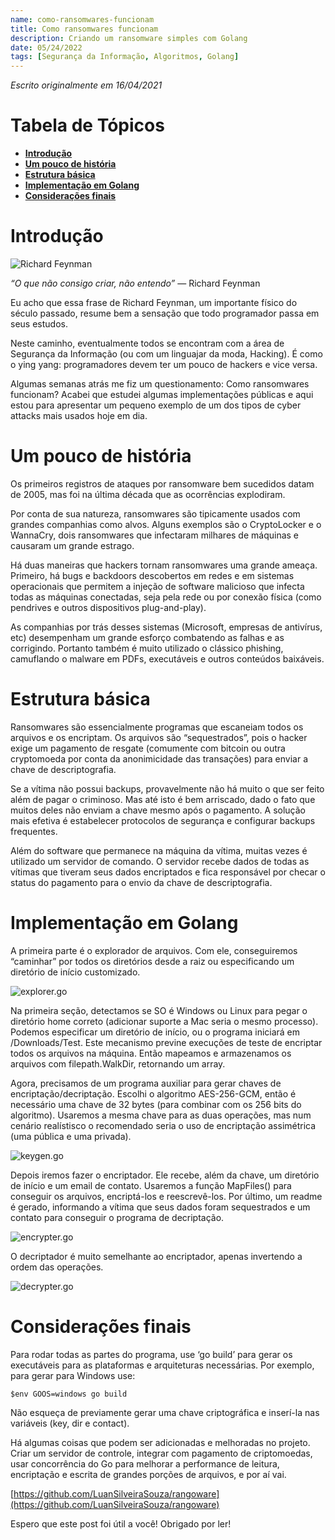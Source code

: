 ```yaml
---
name: como-ransomwares-funcionam
title: Como ransomwares funcionam
description: Criando um ransomware simples com Golang
date: 05/24/2022
tags: [Segurança da Informação, Algoritmos, Golang]
---
```


*Escrito originalmente em 16/04/2021*

# Tabela de Tópicos
- [**Introdução**](#introdução)
- [**Um pouco de história**](#um-pouco-de-história)
- [**Estrutura básica**](#estrutura-básica)
- [**Implementação em Golang**](#implementação-em-golang)
- [**Considerações finais**](#considerações-finais)

# Introdução
![Richard Feynman](../img/como-ransomwares-funcionam-1.png)

*“O que não consigo criar, não entendo”* — Richard Feynman

Eu acho que essa frase de Richard Feynman, um importante físico do século passado, resume bem a sensação que todo programador passa em seus estudos.

Neste caminho, eventualmente todos se encontram com a área de Segurança da Informação (ou com um linguajar da moda, Hacking). É como o ying yang: programadores devem ter um pouco de hackers e vice versa.

Algumas semanas atrás me fiz um questionamento: Como ransomwares funcionam? Acabei que estudei algumas implementações públicas e aqui estou para apresentar um pequeno exemplo de um dos tipos de cyber attacks mais usados hoje em dia.

# Um pouco de história
Os primeiros registros de ataques por ransomware bem sucedidos datam de 2005, mas foi na última década que as ocorrências explodiram.

Por conta de sua natureza, ransomwares são tipicamente usados com grandes companhias como alvos. Alguns exemplos são o CryptoLocker e o WannaCry, dois ransomwares que infectaram milhares de máquinas e causaram um grande estrago.

Há duas maneiras que hackers tornam ransomwares uma grande ameaça. Primeiro, há bugs e backdoors descobertos em redes e em sistemas operacionais que permitem a injeção de software malicioso que infecta todas as máquinas conectadas, seja pela rede ou por conexão física (como pendrives e outros dispositivos plug-and-play).

As companhias por trás desses sistemas (Microsoft, empresas de antivírus, etc) desempenham um grande esforço combatendo as falhas e as corrigindo. Portanto também é muito utilizado o clássico phishing, camuflando o malware em PDFs, executáveis e outros conteúdos baixáveis.

# Estrutura básica

Ransomwares são essencialmente programas que escaneiam todos os arquivos e os encriptam. Os arquivos são “sequestrados”, pois o hacker exige um pagamento de resgate (comumente com bitcoin ou outra cryptomoeda por conta da anonimicidade das transações) para enviar a chave de descriptografia.

Se a vítima não possui backups, provavelmente não há muito o que ser feito além de pagar o criminoso. Mas até isto é bem arriscado, dado o fato que muitos deles não enviam a chave mesmo após o pagamento. A solução mais efetiva é estabelecer protocolos de segurança e configurar backups frequentes.

Além do software que permanece na máquina da vítima, muitas vezes é utilizado um servidor de comando. O servidor recebe dados de todas as vítimas que tiveram seus dados encriptados e fica responsável por checar o status do pagamento para o envio da chave de descriptografia.

# Implementação em Golang

A primeira parte é o explorador de arquivos. Com ele, conseguiremos “caminhar” por todos os diretórios desde a raiz ou especificando um diretório de início customizado.

![explorer.go](../img/como-ransomwares-funcionam-2.png)

Na primeira seção, detectamos se SO é Windows ou Linux para pegar o diretório home correto (adicionar suporte a Mac seria o mesmo processo). Podemos especificar um diretório de início, ou o programa iniciará em /Downloads/Test. Este mecanismo previne execuções de teste de encriptar todos os arquivos na máquina. Então mapeamos e armazenamos os arquivos com filepath.WalkDir, retornando um array.

Agora, precisamos de um programa auxiliar para gerar chaves de encriptação/decriptação. Escolhi o algoritmo AES-256-GCM, então é necessário uma chave de 32 bytes (para combinar com os 256 bits do algoritmo). Usaremos a mesma chave para as duas operações, mas num cenário realístisco o recomendado seria o uso de encriptação assimétrica (uma pública e uma privada).

![keygen.go](../img/como-ransomwares-funcionam-3.png)

Depois iremos fazer o encriptador. Ele recebe, além da chave, um diretório de início e um email de contato. Usaremos a função MapFiles() para conseguir os arquivos, encriptá-los e reescrevê-los. Por último, um readme é gerado, informando a vítima que seus dados foram sequestrados e um contato para conseguir o programa de decriptação.

![encrypter.go](../img/como-ransomwares-funcionam-4.png)

O decriptador é muito semelhante ao encriptador, apenas invertendo a ordem das operações.

![decrypter.go](../img/como-ransomwares-funcionam-5.png)

# Considerações finais

Para rodar todas as partes do programa, use ‘go build’ para gerar os executáveis para as plataformas e arquiteturas necessárias. Por exemplo, para gerar para Windows use:

```$env GOOS=windows go build```

Não esqueça de previamente gerar uma chave criptográfica e inserí-la nas variáveis (key, dir e contact).

Há algumas coisas que podem ser adicionadas e melhoradas no projeto. Criar um servidor de controle, integrar com pagamento de criptomoedas, usar concorrência do Go para melhorar a performance de leitura, encriptação e escrita de grandes porções de arquivos, e por aí vai.

[https://github.com/LuanSilveiraSouza/rangoware](https://github.com/LuanSilveiraSouza/rangoware)

Espero que este post foi útil a você! Obrigado por ler!